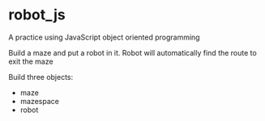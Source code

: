 # robot_js
A practice using JavaScript object oriented programming

Build a maze and put a robot in it. Robot will automatically find the route to exit the maze

Build three objects:
- maze
- mazespace
- robot
